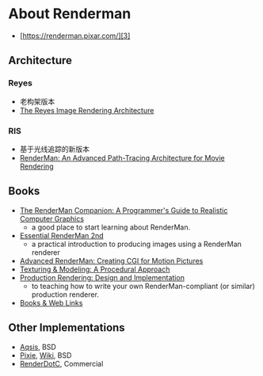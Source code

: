 # About Renderman

* [https://renderman.pixar.com/][3]


## Architecture

### Reyes

* 老构架版本
* [The Reyes Image Rendering Architecture][1]

### RIS

* 基于光线追踪的新版本
* [RenderMan: An Advanced Path-Tracing Architecture for Movie Rendering][2]


## Books

* [The RenderMan Companion: A Programmer's Guide to Realistic Computer Graphics][9]
  * a good place to start learning about RenderMan.
* [Essential RenderMan 2nd][10]
  * a practical introduction to producing images using a RenderMan renderer
* [Advanced RenderMan: Creating CGI for Motion Pictures][12]
* [Texturing & Modeling: A Procedural Approach][13]
* [Production Rendering: Design and Implementation][8]
  * to teaching how to write your own RenderMan-compliant (or similar) production renderer.
* [Books & Web Links][11]


## Other Implementations

* [Aqsis][4], BSD
* [Pixie][6], [Wiki][7], BSD
* [RenderDotC][5], Commercial


[1]:https://graphics.pixar.com/library/Reyes/paper.pdf
[2]:https://dl.acm.org/doi/10.1145/3182162
[3]:https://renderman.pixar.com/
[4]:http://www.aqsis.org/
[5]:http://www.dotcsw.com/rdc.html
[6]:https://sourceforge.net/projects/pixie/
[7]:https://web.archive.org/web/20080702222110/http://www.renderpixie.com/pixiewiki/Main_Page
[8]:https://www.amazon.com/exec/obidos/ASIN/1852338210/
[9]:https://www.amazon.com/exec/obidos/ASIN/0201508680/
[10]:https://www.amazon.com/Essential-RenderMan-C2-AE-Ian-Stephenson-dp-1846283442/dp/1846283442/
[11]:http://www.dotcsw.com/links.html
[12]:https://www.amazon.com/exec/obidos/ASIN/1558606181/
[13]:https://www.amazon.com/exec/obidos/ASIN/1558608486/
